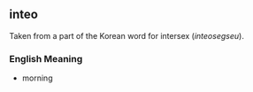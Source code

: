 ## inteo
Taken from a part of the Korean word for intersex (*inteosegseu*).

### English Meaning
* morning
